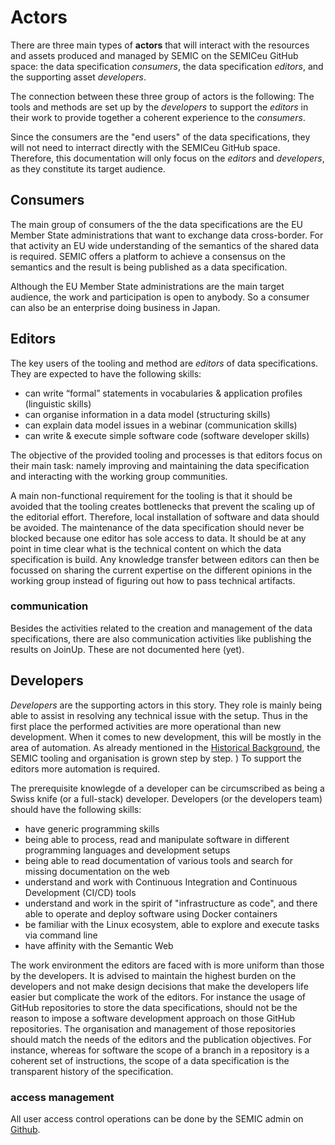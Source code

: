 # Actors

There are three main types of __actors__ that will interact with the resources and assets produced and managed by SEMIC on the SEMICeu GitHub space: the data specification _consumers_, the data specification _editors_, and the supporting asset _developers_. 

The connection between these three group of actors is the following: The tools and methods are set up by the _developers_ to support the _editors_ in their work to provide together a coherent experience to the _consumers_.

Since the consumers are the "end users" of the data specifications, they will not need to interract directly with the SEMICeu GitHub space. Therefore, this documentation will only focus on the _editors_ and _developers_, as they constitute its target audience.


## Consumers 

The main group of consumers of the the data specifications are the EU Member State administrations that want to exchange data cross-border.
For that activity an EU wide understanding of the semantics of the shared data is required.
SEMIC offers a platform to achieve a consensus on the semantics and the result is being published as a data specification.

Although the EU Member State administrations are the main target audience, the work and participation is open to anybody. 
So a consumer can also be an enterprise doing business in Japan.


## Editors

The key users of the tooling and method are _editors_ of data specifications. 
They are expected to have the following skills:   

 - can write “formal” statements in vocabularies & application profiles (linguistic skills)  
 - can organise information in a data model (structuring skills)  
 - can explain data model issues in a webinar (communication skills)  
 - can write & execute simple software code (software developer skills)  

The objective of the provided tooling and processes is that editors focus on their main task: namely improving and maintaining the data specification and interacting with the working group communities.    

A main non-functional requirement for the tooling is that it should be avoided that the tooling creates bottlenecks that prevent the scaling up of the editorial effort. Therefore, local installation of software and data should be avoided. The maintenance of the data specification should never be blocked because one editor has sole access to data. It should be at any point in time clear what is the technical content on which the data specification is build. Any knowledge transfer between editors can then be focussed on sharing the current expertise on the different opinions in the working group instead of figuring out how to pass technical artifacts. 

### communication
Besides the activities related to the creation and management of the data specifications, there are also communication activities like publishing the results on JoinUp. These are not documented here (yet).

## Developers

_Developers_ are the supporting actors in this story.
They role is mainly being able to assist in resolving any technical issue with the setup. 
Thus in the first place the performed activities are more operational than new development.
When it comes to new development, this will be mostly in the area of automation. 
As already mentioned in the [Historical Background](#historical-background), the SEMIC tooling and organisation is grown step by step. 
)
To support the editors more automation is required.


The prerequisite knowlegde of a developer can be circumscribed as being a Swiss knife (or a full-stack) developer.
Developers (or the developers team) should have the following skills:

 - have generic programming skills
 - being able to process, read and manipulate software in different programming languages and development setups
 - being able to read documentation of various tools and search for missing documentation on the web
 - understand and work with Continuous Integration and Continuous Development (CI/CD) tools
 - understand and work in the spirit of "infrastructure as code", and there able to operate and deploy software using Docker containers
 - be familiar with the Linux ecosystem, able to explore and execute tasks via command line
 - have affinity with the Semantic Web
  
The work environment the editors are faced with is more uniform than those by the developers. 
It is advised to maintain the highest burden on the developers and not make design decisions that make the developers life easier but complicate the work of the editors.
For instance the usage of GitHub repositories to store the data specifications, should not be the reason to impose a software development approach on those GitHub repositories. 
The organisation and management of those repositories should match the needs of the editors and the publication objectives. 
For instance, whereas for software the scope of a branch in a repository is a coherent set of instructions, the scope of a data specification is the transparent history of the specification. 


### access management

All user access control operations can be done by the SEMIC admin on [Github](https://github.com/orgs/SEMICeu/people).








